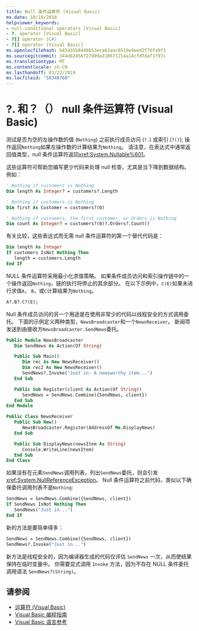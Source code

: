 ```yaml
---
title: Null 条件运算符 (Visual Basic)
ms.date: 10/19/2018
helpviewer_keywords:
- null-conditional operators [Visual Basic]
- ?. operator [Visual Basic]
- ?[] operator [C#]
- ?[] operator [Visual Basic]
ms.openlocfilehash: b83435b8448b53eca63aac0519e9eed2f7dfa9f3
ms.sourcegitcommit: 344d82456f27d09a210671214a14cfd7daf1f97c
ms.translationtype: MT
ms.contentlocale: zh-CN
ms.lasthandoff: 03/22/2019
ms.locfileid: "58348760"
---
```

# <a name="-and--null-conditional-operators-visual-basic"></a>?. 和？（） null 条件运算符 (Visual Basic)

测试是否为空的左操作数的值 (`Nothing`) 之前执行成员访问 (`?.`) 或索引 (`?()`); 操作返回`Nothing`如果左操作数的计算结果为`Nothing`。 请注意，在表达式中通常返回值类型，null 条件运算符返回<xref:System.Nullable%601>。

这些运算符可帮助您编写更少代码来处理 null 检查，尤其是当下降到数据结构。 例如：

```vb
' Nothing if customers is Nothing  
Dim length As Integer? = customers?.Length  

' Nothing if customers is Nothing
Dim first As Customer = customers?(0)

' Nothing if customers, the first customer, or Orders is Nothing
Dim count As Integer? = customers?(0)?.Orders?.Count()   
```

有关比较，这些表达式而无需 null 条件运算符的第一个替代代码是：

```vb
Dim length As Integer
If customers IsNot Nothing Then
   length = customers.Length
End If
```

NULL 条件运算符采用最小化求值策略。  如果条件成员访问和索引操作链中的一个操作返回`Nothing`，链的执行将停止的其余部分。  在以下示例中，`C(E)`如果未进行求值`A`， `B`，或`C`计算结果为`Nothing`。

```vb
A?.B?.C?(E);
```

Null 条件成员访问的另一个用途是在使用非常少的代码以线程安全的方式调用委托。  下面的示例定义两种类型，`NewsBroadcaster`和一个`NewsReceiver`。 新闻项发送到由接收方`NewsBroadcaster.SendNews`委托。

```vb
Public Module NewsBroadcaster
   Dim SendNews As Action(Of String) 

   Public Sub Main()
      Dim rec As New NewsReceiver()
      Dim rec2 As New NewsReceiver()
      SendNews?.Invoke("Just in: A newsworthy item...")
   End Sub

   Public Sub Register(client As Action(Of String))
      SendNews = SendNews.Combine({SendNews, client})
   End Sub
End Module

Public Class NewsReceiver
   Public Sub New()
      NewsBroadcaster.Register(AddressOf Me.DisplayNews)
   End Sub

   Public Sub DisplayNews(newsItem As String)
      Console.WriteLine(newsItem)
   End Sub
End Class
```

如果没有在元素`SendNews`调用列表，列出`SendNews`委托，则会引发<xref:System.NullReferenceException>。 Null 条件运算符之前代码，类似以下确保委托调用列表不是`Nothing`:

```vb  
SendNews = SendNews.Combine({SendNews, client})  
If SendNews IsNot Nothing Then 
   SendNews("Just in...")
End If
```

新的方法是要简单得多：  

```vb
SendNews = SendNews.Combine({SendNews, client})  
SendNews?.Invoke("Just in...")
```

新方法是线程安全的，因为编译器生成的代码仅评估 `SendNews` 一次，从而使结果保持在临时变量中。 你需要显式调用 `Invoke` 方法，因为不存在 NULL 条件委托调用语法 `SendNews?(String)`。  

## <a name="see-also"></a>请参阅

- [运算符 (Visual Basic)](index.md)
- [Visual Basic 编程指南](../../../visual-basic/programming-guide/index.md)
- [Visual Basic 语言参考](../../../visual-basic/language-reference/index.md)
